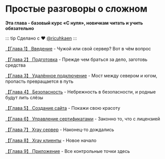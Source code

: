 # Простые разговоры о сложном

**Эта глава - базовый курс «С нуля», новичкам читать и учить обязательно**

::: tip
Сделано с ❤️ [@ricuhkaen](https://github.com/ricuhkaen)
:::

[【Глава 1】 Введение](./ch01-preface.md) - Чужой или свой сервер? Вот в чём вопрос

[【Глава 2】 Подготовка](./ch02-preparation.md) - Прежде чем браться за дело, заготовь средства

[【Глава 3】 Удалённое подключение](./ch03-ssh.md) - Мост между севером и югом, пропасть превращается в путь

[【Глава 4】 Безопасность](./ch04-security.md) - Небрежность в безопасности, и родные будут лить слёзы

[【Глава 5】 Создание сайта](./ch05-webpage.md) - Покажи свою красоту

[【Глава 6】 Управление сертификатами](./ch06-certificates.md) - Законно то, что с лицензией

[【Глава 7】 Xray сервер](./ch07-xray-server.md) - Наконец-то дождались

[【Глава 8】 Xray клиенты](./ch08-xray-clients.md) - Новое начало

[【Глава 9】 Приложение](./ch09-appendix.md) - Все контрольные точки здесь
